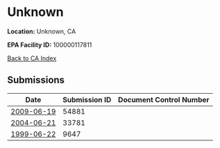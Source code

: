 # Unknown

**Location:** Unknown, CA

**EPA Facility ID:** 100000117811

[Back to CA Index](../../index.md)

## Submissions

| Date | Submission ID | Document Control Number |
|------|--------------|-------------------------|
| [2009-06-19](submissions/54881.md) | 54881 |  |
| [2004-06-21](submissions/33781.md) | 33781 |  |
| [1999-06-22](submissions/9647.md) | 9647 |  |
